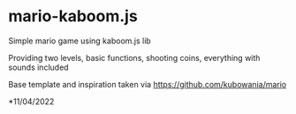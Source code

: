 # mario-kaboom.js
Simple mario game using kaboom.js lib
	
Providing two levels, basic functions, shooting coins, everything with sounds included

Base template and inspiration taken via https://github.com/kubowania/mario

*11/04/2022
